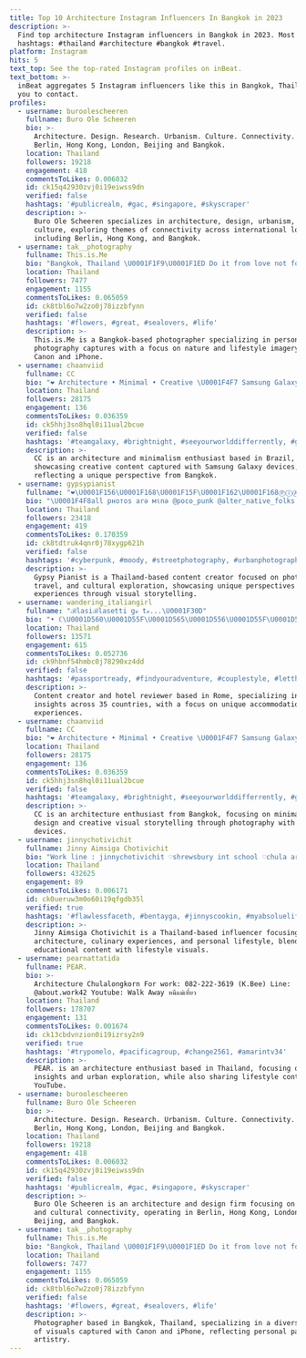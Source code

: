 ```yaml
---
title: Top 10 Architecture Instagram Influencers In Bangkok in 2023
description: >-
  Find top architecture Instagram influencers in Bangkok in 2023. Most popular
  hashtags: #thailand #architecture #bangkok #travel.
platform: Instagram
hits: 5
text_top: See the top-rated Instagram profiles on inBeat.
text_bottom: >-
  inBeat aggregates 5 Instagram influencers like this in Bangkok, Thailand for
  you to contact.
profiles:
  - username: buroolescheeren
    fullname: Buro Ole Scheeren
    bio: >-
      Architecture. Design. Research. Urbanism. Culture. Connectivity. Based in
      Berlin, Hong Kong, London, Beijing and Bangkok.
    location: Thailand
    followers: 19218
    engagement: 418
    commentsToLikes: 0.006032
    id: ck15q42930zvj0i19eiwss9dn
    verified: false
    hashtags: '#publicrealm, #gac, #singapore, #skyscraper'
    description: >-
      Buro Ole Scheeren specializes in architecture, design, urbanism, and
      culture, exploring themes of connectivity across international locations
      including Berlin, Hong Kong, and Bangkok.
  - username: tak__photography
    fullname: This.is.Me
    bio: "Bangkok, Thailand \U0001F1F9\U0001F1ED Do it from love not for love..\U0001F5A4 All photos taken by me.. \U0001F4F7Canon \U0001F4F1iPhone Unfollow = Unfollow"
    location: Thailand
    followers: 7477
    engagement: 1155
    commentsToLikes: 0.065059
    id: ck8tbl6o7w2zo0j78izzbfynn
    verified: false
    hashtags: '#flowers, #great, #sealovers, #life'
    description: >-
      This.is.Me is a Bangkok-based photographer specializing in personal
      photography captures with a focus on nature and lifestyle imagery using
      Canon and iPhone.
  - username: chaanviid
    fullname: CC
    bio: "❤ Architecture • Minimal • Creative \U0001F4F7 Samsung Galaxy S20+ & Note20 \U0001F1F9\U0001F1ED Made in Bangkok"
    location: Thailand
    followers: 28175
    engagement: 136
    commentsToLikes: 0.036359
    id: ck5hhj3sn8hql0i11ual2bcue
    verified: false
    hashtags: '#teamgalaxy, #brightnight, #seeyourworlddifferrently, #galaxys20th'
    description: >-
      CC is an architecture and minimalism enthusiast based in Brazil,
      showcasing creative content captured with Samsung Galaxy devices,
      reflecting a unique perspective from Bangkok.
  - username: gypsypianist
    fullname: "❤︎\U0001F156\U0001F168\U0001F15F\U0001F162\U0001F168ⓅⒾⒶⓃⒾⓈⓉ❤︎PLOY"
    bio: "\U0001F4F8all pнoтoѕ arə мιnə @poco_punk @alter_native_folks ❤︎ #gypsypianist DM for work Admin @thailandspirit"
    location: Thailand
    followers: 23418
    engagement: 419
    commentsToLikes: 0.170359
    id: ck8tdtruk4qnr0j78xygp621h
    verified: false
    hashtags: '#cyberpunk, #moody, #streetphotography, #urbanphotography'
    description: >-
      Gypsy Pianist is a Thailand-based content creator focused on photography,
      travel, and cultural exploration, showcasing unique perspectives and
      experiences through visual storytelling.
  - username: wandering_italiangirl
    fullname: "ℬlasiℬlasetti gℴ tℴ...\U0001F30D"
    bio: "• ℂ\U0001D560\U0001D55F\U0001D565\U0001D556\U0001D55F\U0001D565 \U0001D554\U0001D563\U0001D556\U0001D552\U0001D565\U0001D560\U0001D563 & ℍ\U0001D560\U0001D565\U0001D556\U0001D55D \U0001D563\U0001D556\U0001D567\U0001D55A\U0001D556\U0001D568\U0001D556\U0001D563 • \U0001D7DB\U0001D7DD \U0001D554\U0001D560\U0001D566\U0001D55F\U0001D565\U0001D563\U0001D55A\U0001D556\U0001D564 • \U0001D539\U0001D552\U0001D564\U0001D556\U0001D555 \U0001D55A\U0001D55F ℝ\U0001D560\U0001D55E\U0001D556 ~ \U0001D540\U0001D565\U0001D552\U0001D55D\U0001D56A • ℕ\U0001D55A\U0001D55C\U0001D560\U0001D55F \U0001D53B\U0001D7DB\U0001D7D9\U0001D7D8\U0001D7D8 | \U0001D53E\U0001D560ℙ\U0001D563\U0001D560 ℍ\U0001D556\U0001D563\U0001D560\U0001D7DF | \U0001D53B\U0001D563\U0001D560\U0001D55F\U0001D556 \U0001D53B\U0001D541\U0001D540 \U0001D544\U0001D552\U0001D567\U0001D55A\U0001D554 \U0001D538\U0001D55A\U0001D563"
    location: Thailand
    followers: 13571
    engagement: 615
    commentsToLikes: 0.052736
    id: ck9hbnf54hmbc0j78290xz4dd
    verified: false
    hashtags: '#passportready, #findyouradventure, #couplestyle, #letthemexplore'
    description: >-
      Content creator and hotel reviewer based in Rome, specializing in travel
      insights across 35 countries, with a focus on unique accommodations and
      experiences.
  - username: chaanviid
    fullname: CC
    bio: "❤ Architecture • Minimal • Creative \U0001F4F7 Samsung Galaxy S20+ & Note20 \U0001F1F9\U0001F1ED Made in Bangkok"
    location: Thailand
    followers: 28175
    engagement: 136
    commentsToLikes: 0.036359
    id: ck5hhj3sn8hql0i11ual2bcue
    verified: false
    hashtags: '#teamgalaxy, #brightnight, #seeyourworlddifferrently, #galaxys20th'
    description: >-
      CC is an architecture enthusiast from Bangkok, focusing on minimalistic
      design and creative visual storytelling through photography with Samsung
      devices.
  - username: jinnychotivichit
    fullname: Jinny Aimsiga Chotivichit
    bio: "Work line : jinnychotivichit ♡shrewsbury int school ♡chula architecture \U0001F942@finedineonly \U0001F459@tannedstore \U0001F3B9 #jinnyspiano"
    location: Thailand
    followers: 432625
    engagement: 89
    commentsToLikes: 0.006171
    id: ck0ueruw3m0o60i19qfgdb35l
    verified: true
    hashtags: '#flawlessfaceth, #bentayga, #jinnyscookin, #myabsoluelife'
    description: >-
      Jinny Aimsiga Chotivichit is a Thailand-based influencer focusing on
      architecture, culinary experiences, and personal lifestyle, blending
      educational content with lifestyle visuals.
  - username: pearnattatida
    fullname: PEAR.
    bio: >-
      Architecture Chulalongkorn For work: ‭082-222-3619 (K.Bee) Line:
      @about.work42 Youtube: Walk Away หนีแม่เที่ยว
    location: Thailand
    followers: 178707
    engagement: 131
    commentsToLikes: 0.001674
    id: ck13cbdvnzion0i19izrsy2n9
    verified: true
    hashtags: '#trypomelo, #pacificagroup, #change2561, #amarintv34'
    description: >-
      PEAR. is an architecture enthusiast based in Thailand, focusing on design
      insights and urban exploration, while also sharing lifestyle content on
      YouTube.
  - username: buroolescheeren
    fullname: Buro Ole Scheeren
    bio: >-
      Architecture. Design. Research. Urbanism. Culture. Connectivity. Based in
      Berlin, Hong Kong, London, Beijing and Bangkok.
    location: Thailand
    followers: 19218
    engagement: 418
    commentsToLikes: 0.006032
    id: ck15q42930zvj0i19eiwss9dn
    verified: false
    hashtags: '#publicrealm, #gac, #singapore, #skyscraper'
    description: >-
      Buro Ole Scheeren is an architecture and design firm focusing on urbanism
      and cultural connectivity, operating in Berlin, Hong Kong, London,
      Beijing, and Bangkok.
  - username: tak__photography
    fullname: This.is.Me
    bio: "Bangkok, Thailand \U0001F1F9\U0001F1ED Do it from love not for love..\U0001F5A4 All photos taken by me.. \U0001F4F7Canon \U0001F4F1iPhone Unfollow = Unfollow"
    location: Thailand
    followers: 7477
    engagement: 1155
    commentsToLikes: 0.065059
    id: ck8tbl6o7w2zo0j78izzbfynn
    verified: false
    hashtags: '#flowers, #great, #sealovers, #life'
    description: >-
      Photographer based in Bangkok, Thailand, specializing in a diverse range
      of visuals captured with Canon and iPhone, reflecting personal passion and
      artistry.
---
```


